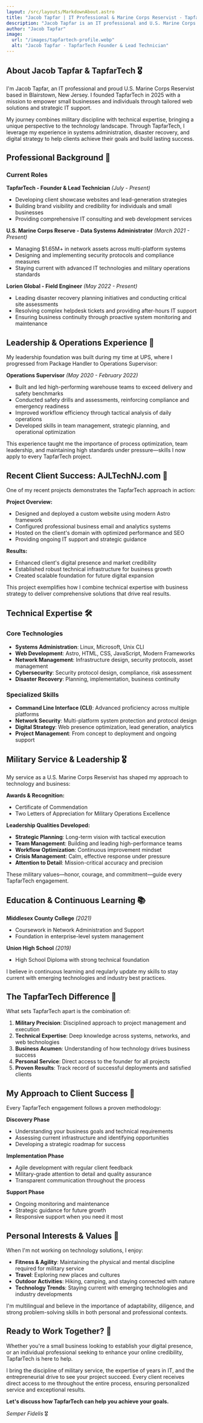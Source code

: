 ```yaml
---
layout: /src/layouts/MarkdownAbout.astro
title: "Jacob Tapfar | IT Professional & Marine Corps Reservist - TapfarTech 🚀"
description: "Jacob Tapfar is an IT professional and U.S. Marine Corps Reservist who founded TapfarTech to empower small businesses through tailored web solutions. Expert in systems administration, disaster recovery, and digital strategy."
author: "Jacob Tapfar"
image:
  url: "/images/tapfartech-profile.webp"
  alt: "Jacob Tapfar - TapfarTech Founder & Lead Technician"
---
```


## About Jacob Tapfar & TapfarTech 🎖️

I'm Jacob Tapfar, an IT professional and proud U.S. Marine Corps Reservist based in Blairstown, New Jersey. I founded TapfarTech in 2025 with a mission to empower small businesses and individuals through tailored web solutions and strategic IT support.

My journey combines military discipline with technical expertise, bringing a unique perspective to the technology landscape. Through TapfarTech, I leverage my experience in systems administration, disaster recovery, and digital strategy to help clients achieve their goals and build lasting success.

## Professional Background 💼

### **Current Roles**

**TapfarTech - Founder & Lead Technician** *(July - Present)*
- Developing client showcase websites and lead-generation strategies
- Building brand visibility and credibility for individuals and small businesses
- Providing comprehensive IT consulting and web development services

**U.S. Marine Corps Reserve - Data Systems Administrator** *(March 2021 - Present)*
- Managing $1.65M+ in network assets across multi-platform systems
- Designing and implementing security protocols and compliance measures
- Staying current with advanced IT technologies and military operations standards

**Lorien Global - Field Engineer** *(May 2022 - Present)*
- Leading disaster recovery planning initiatives and conducting critical site assessments
- Resolving complex helpdesk tickets and providing after-hours IT support
- Ensuring business continuity through proactive system monitoring and maintenance

## Leadership & Operations Experience 🎯

My leadership foundation was built during my time at UPS, where I progressed from Package Handler to Operations Supervisor:

**Operations Supervisor** *(May 2020 - February 2022)*
- Built and led high-performing warehouse teams to exceed delivery and safety benchmarks
- Conducted safety drills and assessments, reinforcing compliance and emergency readiness
- Improved workflow efficiency through tactical analysis of daily operations
- Developed skills in team management, strategic planning, and operational optimization

This experience taught me the importance of process optimization, team leadership, and maintaining high standards under pressure—skills I now apply to every TapfarTech project.

## Recent Client Success: AJLTechNJ.com 🌟

One of my recent projects demonstrates the TapfarTech approach in action:

**Project Overview:**
- Designed and deployed a custom website using modern Astro framework
- Configured professional business email and analytics systems
- Hosted on the client's domain with optimized performance and SEO
- Providing ongoing IT support and strategic guidance

**Results:**
- Enhanced client's digital presence and market credibility
- Established robust technical infrastructure for business growth
- Created scalable foundation for future digital expansion

This project exemplifies how I combine technical expertise with business strategy to deliver comprehensive solutions that drive real results.

## Technical Expertise 🛠️

### **Core Technologies**
- **Systems Administration**: Linux, Microsoft, Unix CLI
- **Web Development**: Astro, HTML, CSS, JavaScript, Modern Frameworks
- **Network Management**: Infrastructure design, security protocols, asset management
- **Cybersecurity**: Security protocol design, compliance, risk assessment
- **Disaster Recovery**: Planning, implementation, business continuity

### **Specialized Skills**
- **Command Line Interface (CLI)**: Advanced proficiency across multiple platforms
- **Network Security**: Multi-platform system protection and protocol design
- **Digital Strategy**: Web presence optimization, lead generation, analytics
- **Project Management**: From concept to deployment and ongoing support

## Military Service & Leadership 🎖️

My service as a U.S. Marine Corps Reservist has shaped my approach to technology and business:

**Awards & Recognition:**
- Certificate of Commendation
- Two Letters of Appreciation for Military Operations Excellence

**Leadership Qualities Developed:**
- **Strategic Planning**: Long-term vision with tactical execution
- **Team Management**: Building and leading high-performance teams
- **Workflow Optimization**: Continuous improvement mindset
- **Crisis Management**: Calm, effective response under pressure
- **Attention to Detail**: Mission-critical accuracy and precision

These military values—honor, courage, and commitment—guide every TapfarTech engagement.

## Education & Continuous Learning 📚

**Middlesex County College** *(2021)*
- Coursework in Network Administration and Support
- Foundation in enterprise-level system management

**Union High School** *(2019)*
- High School Diploma with strong technical foundation

I believe in continuous learning and regularly update my skills to stay current with emerging technologies and industry best practices.

## The TapfarTech Difference 🚀

What sets TapfarTech apart is the combination of:

1. **Military Precision**: Disciplined approach to project management and execution
2. **Technical Expertise**: Deep knowledge across systems, networks, and web technologies
3. **Business Acumen**: Understanding of how technology drives business success
4. **Personal Service**: Direct access to the founder for all projects
5. **Proven Results**: Track record of successful deployments and satisfied clients

## My Approach to Client Success 🎯

Every TapfarTech engagement follows a proven methodology:

**Discovery Phase**
- Understanding your business goals and technical requirements
- Assessing current infrastructure and identifying opportunities
- Developing a strategic roadmap for success

**Implementation Phase**
- Agile development with regular client feedback
- Military-grade attention to detail and quality assurance
- Transparent communication throughout the process

**Support Phase**
- Ongoing monitoring and maintenance
- Strategic guidance for future growth
- Responsive support when you need it most

## Personal Interests & Values 🌟

When I'm not working on technology solutions, I enjoy:
- **Fitness & Agility**: Maintaining the physical and mental discipline required for military service
- **Travel**: Exploring new places and cultures
- **Outdoor Activities**: Hiking, camping, and staying connected with nature
- **Technology Trends**: Staying current with emerging technologies and industry developments

I'm multilingual and believe in the importance of adaptability, diligence, and strong problem-solving skills in both personal and professional contexts.

## Ready to Work Together? 🤝

Whether you're a small business looking to establish your digital presence, or an individual professional seeking to enhance your online credibility, TapfarTech is here to help.

I bring the discipline of military service, the expertise of years in IT, and the entrepreneurial drive to see your project succeed. Every client receives direct access to me throughout the entire process, ensuring personalized service and exceptional results.

**Let's discuss how TapfarTech can help you achieve your goals.**

*Semper Fidelis* 🎖️
